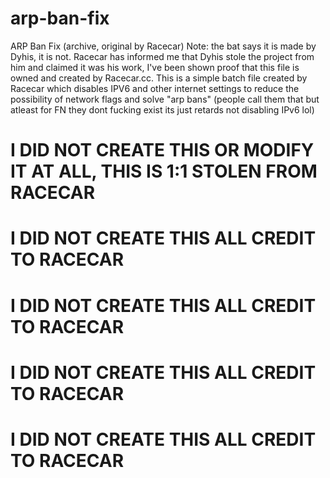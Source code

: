 # arp-ban-fix
ARP Ban Fix (archive, original by Racecar)
Note: the bat says it is made by Dyhis, it is not. Racecar has informed me that Dyhis stole the project from him and claimed it was his work, I've been shown proof that this file is owned and created by Racecar.cc.
This is a simple batch file created by Racecar which disables IPV6 and other internet settings to reduce the possibility of network flags and solve "arp bans" (people call them that but atleast for FN they dont fucking exist its just retards not disabling IPv6 lol)

# I DID NOT CREATE THIS OR MODIFY IT AT ALL, THIS IS 1:1 STOLEN FROM RACECAR
# I DID NOT CREATE THIS ALL CREDIT TO RACECAR
# I DID NOT CREATE THIS ALL CREDIT TO RACECAR
# I DID NOT CREATE THIS ALL CREDIT TO RACECAR
# I DID NOT CREATE THIS ALL CREDIT TO RACECAR
